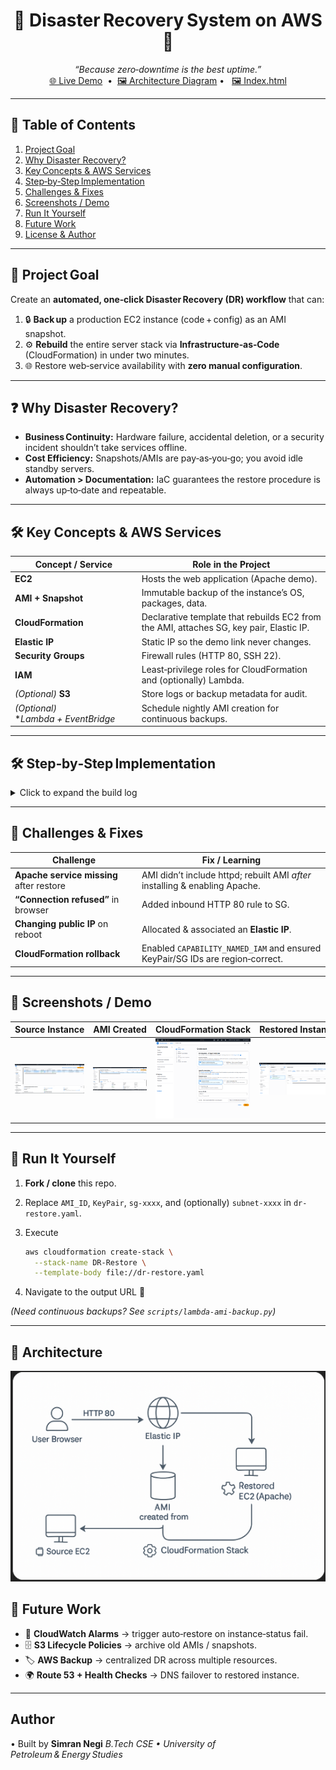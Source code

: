 <!--
###############################################################
#            DISASTER RECOVERY SYSTEM ON AWS – README          #
###############################################################
-->

<h1 align="center">🚨  Disaster Recovery System on AWS  🚨</h1>
<p align="center">
  <i>“Because zero‑downtime is the best uptime.”</i><br>
  <a href="http://3.214.81.126/" target="_blank">🌐&nbsp;Live Demo</a>  •  <a href="#-architecture">🖼 Architecture Diagram</a>   •   <a href="https://simran-n17.github.io/Disaster-Recovery-AWS/">🖼 Index.html</a>
</p>

---

## 📑 Table&nbsp;of&nbsp;Contents
1. [Project Goal](#-project-goal)
2. [Why Disaster Recovery?](#-why-disaster-recovery)
3. [Key Concepts & AWS Services](#-key-concepts--aws-services)
4. [Step‑by‑Step Implementation](#-step-by-step-implementation)
5. [Challenges & Fixes](#-challenges--fixes)
6. [Screenshots / Demo](#-screenshots--demo)
7. [Run It Yourself](#-run-it-yourself)
8. [Future Work](#-future-work)
9. [License & Author](#-license--author)

---

## 🎯 Project Goal
Create an **automated, one‑click Disaster Recovery (DR) workflow** that can:
1. 🔒 **Back up** a production EC2 instance (code + config) as an AMI snapshot.  
2. ⚙️ **Rebuild** the entire server stack via **Infrastructure‑as‑Code** (CloudFormation) in under two minutes.  
3. 🌐 Restore web‑service availability with **zero manual configuration**.

---

## ❓ Why Disaster Recovery?
- **Business Continuity:** Hardware failure, accidental deletion, or a security incident shouldn’t take services offline.
- **Cost Efficiency:** Snapshots/AMIs are pay‑as‑you‑go; you avoid idle standby servers.
- **Automation > Documentation:** IaC guarantees the restore procedure is always up‑to‑date and repeatable.

---

## 🛠 Key Concepts & AWS Services
| Concept / Service | Role in the Project |
|-------------------|---------------------|
| **EC2**           | Hosts the web application (Apache demo). |
| **AMI + Snapshot**| Immutable backup of the instance’s OS, packages, data. |
| **CloudFormation**| Declarative template that rebuilds EC2 from the AMI, attaches SG, key pair, Elastic IP. |
| **Elastic IP**    | Static IP so the demo link never changes. |
| **Security Groups**| Firewall rules (HTTP 80, SSH 22). |
| **IAM**           | Least‑privilege roles for CloudFormation and (optionally) Lambda. |
| *(Optional)* **S3** | Store logs or backup metadata for audit. |
| *(Optional)* **Lambda + EventBridge* | Schedule nightly AMI creation for continuous backups. |

---

## 🛠️ Step‑by‑Step Implementation
<details>
<summary>Click to expand the build log</summary>

### 1. Launch & Configure Source EC2
```bash
# Amazon Linux 2023
sudo yum update -y
sudo yum install httpd -y
echo "Hello from DR Source Instance 🎉" | sudo tee /var/www/html/index.html
sudo systemctl enable --now httpd
````

### 2. Create a Gold AMI

EC2 Console → *Actions › Image › Create Image* → Name `dr-backup-<date>` → wait till **AMI\_ID** is `available`.

### 3. Write `dr-restore.yaml`

```yaml
Resources:
  RestoredInstance:
    Type: AWS::EC2::Instance
    Properties:
      ImageId: ami-xxxxxxxxxxxx   # <-- AMI_ID
      InstanceType: t3.micro
      KeyName: KeyPair
      SecurityGroupIds: [sg-xxxxxxxxxxxx]
      Tags: [{Key: Name, Value: RestoredInstance}]
Outputs:
  URL: {Value: !Sub "http://${RestoredInstance.PublicIp}"}
```

### 4. One‑Click Restore

```bash
aws cloudformation create-stack \
  --stack-name DR-Restore \
  --template-body file://dr-restore.yaml
```

### 5. Verify

Visit `http://<Restored_Public_IP>` → should render **Hello from DR Source Instance 🎉**
Terminate the source instance to simulate a disaster; the restored one carries on serving traffic.

</details>

---

## 🐉 Challenges & Fixes

| Challenge                                | Fix / Learning                                                                |
| ---------------------------------------- | ----------------------------------------------------------------------------- |
| **Apache service missing** after restore | AMI didn’t include httpd; rebuilt AMI *after* installing & enabling Apache.   |
| **“Connection refused”** in browser      | Added inbound HTTP 80 rule to SG.                                             |
| **Changing public IP** on reboot         | Allocated & associated an **Elastic IP**.                                     |
| **CloudFormation rollback**              | Enabled `CAPABILITY_NAMED_IAM` and ensured KeyPair/SG IDs are region‑correct. |

---

## 📸 Screenshots / Demo

|         Source Instance         |        AMI Created       |   CloudFormation Stack   |         Restored Instance         |        Web Output        |
| :-----------------------------: | :----------------------: | :----------------------: | :-------------------------------: | :----------------------: |
| ![](Screenshots/EC2-Instances.png) | ![](Screenshots/AMI.png) | ![](Screenshots/Create-Stack.png) | ![](Screenshots/DR-Restore-Stack-CreateComplete.png) | ![](Screenshots/Output.png) |

---

## 🔄 Run It Yourself

1. **Fork / clone** this repo.
2. Replace `AMI_ID`, `KeyPair`, `sg-xxxx`, and (optionally) `subnet-xxxx` in `dr-restore.yaml`.
3. Execute

   ```bash
   aws cloudformation create-stack \
     --stack-name DR-Restore \
     --template-body file://dr-restore.yaml
   ```
4. Navigate to the output URL 📎

*(Need continuous backups?  See `scripts/lambda-ami-backup.py`)*

---

## 🧭 Architecture

<a id="-architecture"></a>
![](Screenshots/Architecture.png)




## 🚀 Future Work

* 🔔 **CloudWatch Alarms** → trigger auto‑restore on instance‑status fail.
* 🗄  **S3 Lifecycle Policies** → archive old AMIs / snapshots.
* 🏷  **AWS Backup** → centralized DR across multiple resources.
* 🌍  **Route 53 + Health Checks** → DNS failover to restored instance.

---

## Author

• Built by **Simran Negi**
*B.Tech CSE • University of Petroleum & Energy Studies*


```

```
